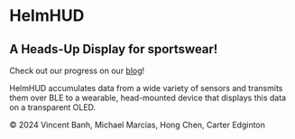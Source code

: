 # HelmHUD

## A Heads-Up Display for sportswear!

Check out our progress on our [blog](https://themajortechie.github.io/HelmHUD/)!

HelmHUD accumulates data from a wide variety of sensors and transmits them over BLE to a wearable, head-mounted device that displays this data on a transparent OLED.

<footer>

&copy; 2024 Vincent Banh, Michael Marcias, Hong Chen, Carter Edginton

</footer>
